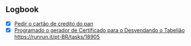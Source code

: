 

## Logbook
- [x] [Pedir o cartão de credito do pan](things:///show?id=LezMw7foaH8FU2i27VybUP)
- [x] [Programado o gerador de Certificado para o Desvendando o Tabelião](things:///show?id=WjjURqpcciB2JkuftpiJrR)
	https://runrun.it/pt-BR/tasks/18905